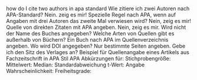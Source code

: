 how do I cite two authors in apa standard
Wie zitiere ich zwei Autoren nach APA-Standard?
Nein.
zeig
es mir!
Spezielle Regel nach APA, wenn auf Angaben mit drei Autoren das zweite Mal verwiesen wird?
Nein, zeig es mir!
Quelle von direkten Zitaten mit APA angeben.
Nein, zeig es mir.
Wird nicht der Name des Buches angegeben?
Welche Arten von Quellen gibt es außerhalb von Büchern?
Ein Buch nach APA im Quellenverzeichnis angeben.
Wo wird DOI angegeben?
Nur bestimmte Seiten angeben.
Gebe ich den Sitz des Verlages an?
Beispiel für Quellenangabe eines Artikels aus Fachzeitschrift in APA Stil
APA Abkürzungen für: Stichprobengröße: Mittelwert: Median: Standardabweichung t-Wert: Angabe Wahrscheinlichkeit: Freiheitsgrade:
